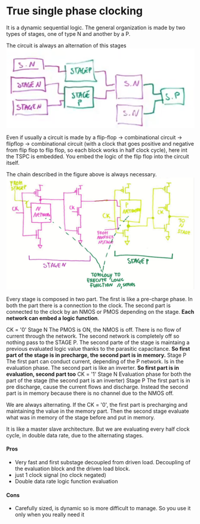 # True single phase clocking
It is a dynamic sequential logic. 
The general organization is made by two types of stages, one of type N and another by a P.

The circuit is always an alternation of this stages
![](Pasted%20image%2020230531091231.png)

Even if usually a circuit is made by a flip-flop -> combinational circuit -> flipflop -> combinational circuit (with a clock that goes positive and negative from flip flop to flip flop, so each block works in half clock cycle), here int the TSPC is embedded. You embed the logic of the flip flop into the circuit itself.

The chain described in the figure above is always necessary.
![](Pasted%20image%2020230531091809.png)

Every stage is composed in two part. The first is like a pre-charge phase. In both the part there is a connection to the clock. The second part is connected to the clock by an NMOS or PMOS depending on the stage. 
**Each network can embed a logic function**.


CK = '0' 
	Stage N
		The PMOS is ON, the NMOS is off. There is no flow of current through the network.
		The second network is completely off so nothing pass to the STAGE P. The second parte of the stage is maintaing a previous evaluated logic value thanks to the parasitic capacitance.
		**So first part of the stage is in precharge, the second part is in memory.**
	Stage P
		The first part can conduct current, depending of the P network. Is in the evaluation phase. The second part is like an inverter.
		**So first part is in evaluation, second part too**
CK = '1'
	Stage N
		Evaluation phase for both the part of the stage (the second part is an inverter)
	Stage P
		The first part is in pre discharge, cause the current flows and discharge. Instead the second part is in memory because there is no channel due to the NMOS off. 

We are always alternating. If the CK = '0', the first part is precharging and maintaining the value in the memory part. Then the second stage evaluate what was in memory of the stage before and put in memory.

It is like a master slave architecture. 
But we are evaluating every half clock cycle, in double data rate, due to the alternating stages.

#### Pros
- Very fast and first substage decoupled from driven load. Decoupling of the evaluation block and the driven load block. 
- just 1 clock signal (no clock negated)
- Double data rate logic function evaluation

#### Cons
- Carefully sized, is dynamic so is more difficult to manage. So you use it only when you really need it